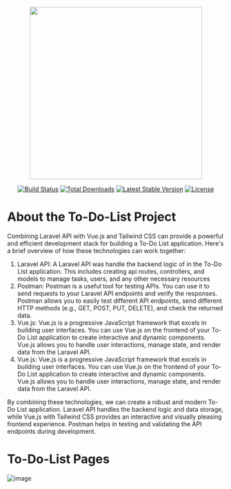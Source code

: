 <p align="center"><a href="https://laravel.com" target="_blank"><img src="https://raw.githubusercontent.com/laravel/art/master/logo-lockup/5%20SVG/2%20CMYK/1%20Full%20Color/laravel-logolockup-cmyk-red.svg" width="400"></a></p>

<p align="center">
<a href="https://travis-ci.org/laravel/framework"><img src="https://travis-ci.org/laravel/framework.svg" alt="Build Status"></a>
<a href="https://packagist.org/packages/laravel/framework"><img src="https://img.shields.io/packagist/dt/laravel/framework" alt="Total Downloads"></a>
<a href="https://packagist.org/packages/laravel/framework"><img src="https://img.shields.io/packagist/v/laravel/framework" alt="Latest Stable Version"></a>
<a href="https://packagist.org/packages/laravel/framework"><img src="https://img.shields.io/packagist/l/laravel/framework" alt="License"></a>
</p>

# About the To-Do-List Project
Combining Laravel API with Vue.js and Tailwind CSS can provide a powerful and efficient development stack for building a To-Do List application. Here's a brief overview of how these technologies can work together:
<ol>
    <li>Laravel API: A Laravel API was handle the backend logic of in the To-Do List application. This includes creating api routes, controllers, and models to manage tasks, users, and any other necessary resources</li>
    <li>Postman: Postman is a useful tool for testing APIs. You can use it to send requests to your Laravel API endpoints and verify the responses. Postman allows you to easily test different API endpoints, send different HTTP methods (e.g., GET, POST, PUT, DELETE), and check the returned data.</li>
    <li>Vue.js: Vue.js is a progressive JavaScript framework that excels in building user interfaces. You can use Vue.js on the frontend of your To-Do List application to create interactive and dynamic components. Vue.js allows you to handle user interactions, manage state, and render data from the Laravel API.</li>
    <li>Vue.js: Vue.js is a progressive JavaScript framework that excels in building user interfaces. You can use Vue.js on the frontend of your To-Do List application to create interactive and dynamic components. Vue.js allows you to handle user interactions, manage state, and render data from the Laravel API.</li>
</ol>

By combining these technologies, we can create a robust and modern To-Do List application. Laravel API handles the backend logic and data storage, while Vue.js with Tailwind CSS provides an interactive and visually pleasing frontend experience. Postman helps in testing and validating the API endpoints during development.

# To-Do-List Pages 
![image](https://github.com/Qabas-mamari/todolist/assets/85394333/b132c36f-aad3-4b0b-98b6-fee25d80f11a)
